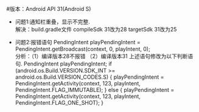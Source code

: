 #版本：Android API 31(Android S)
+ 问题1:通知栏重叠，显示不完整.  
解决：build.gradle文件
     compileSdk 31改为28
     targetSdk 31改为25
     
+ 问题2:报错语句 PendingIntent playPendingIntent = PendingIntent.getBroadcast(context, 0, playIntent, 0);     
分析：（1）编译版本28不报错
     （2）编译版本31
       上述语句修改为以下判断语句. 
        PendingIntent playPendingIntent;
        if (android.os.Build.VERSION.SDK_INT >= android.os.Build.VERSION_CODES.S) {
            playPendingIntent = PendingIntent.getActivity(context, 123, playIntent, PendingIntent.FLAG_IMMUTABLE);
        } else {
            playPendingIntent = PendingIntent.getActivity(context, 123, playIntent, PendingIntent.FLAG_ONE_SHOT);
        }
